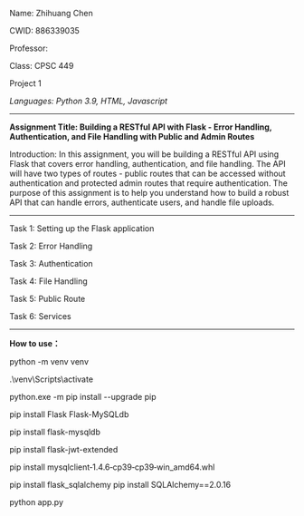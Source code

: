 Name: Zhihuang Chen

CWID: 886339035

Professor: 

Class: CPSC 449

Project 1

*Languages: Python 3.9, HTML, Javascript*

-----------------------------------------------------------------------------------------------------------------------------------------------------------------------------------

**Assignment Title: Building a RESTful API with Flask - Error Handling, Authentication, and File Handling with Public and Admin Routes**

Introduction:
In this assignment, you will be building a RESTful API using Flask that covers error handling, authentication, and file handling. The API will have two types of routes - public routes that can be accessed without authentication and protected admin routes that require authentication. The purpose of this assignment is to help you understand how to build a robust API that can handle errors, authenticate users, and handle file uploads.

-----------------------------------------------------------------------------------------------------------------------------------------------------------------------------------
Task 1: Setting up the Flask application

Task 2: Error Handling

Task 3: Authentication

Task 4: File Handling

Task 5: Public Route

Task 6: Services


-----------------------------------------------------------------------------------------------------------------------------------------------------------------------------------
**How to use：**

python -m venv venv

.\venv\Scripts\activate

python.exe -m pip install --upgrade pip

pip install Flask Flask-MySQLdb


pip install flask-mysqldb

pip install flask-jwt-extended

pip install mysqlclient‑1.4.6‑cp39‑cp39‑win_amd64.whl

pip install flask_sqlalchemy
pip install SQLAlchemy==2.0.16 

python app.py
